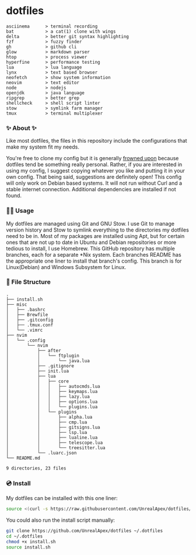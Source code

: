 # dotfiles

<!-- todo: insert image of rice here -->
```
asciinema      > terminal recording
bat            > a cat(1) clone with wings
delta          > better git syntax highlighting
fzf            > fuzzy finder 
gh             > github cli
glow           > markdown parser
htop           > process viewer
hyperfine      > performance testing
lua            > lua language
lynx           > text based browser
neofetch       > show system information
neovim         > text editor
node           > nodejs
openjdk        > java language
ripgrep        > better grep
shellcheck     > shell script linter
stow           > symlink farm manager
tmux           > terminal multiplexer
```

### ✨ About ✨
Like most dotfiles, the files in this repository include the configurations that make my system fit my needs.

You're free to clone my config but it is generally [frowned upon](https://www.anishathalye.com/2014/08/03/managing-your-dotfiles/#dotfiles-are-not-meant-to-be-forked) because dotfiles tend be something really personal. Rather, if you are interested in using my config, I suggest copying whatever you like and putting it in your own config.
That being said, suggestions are definitely open! This config will only work on Debian based systems. It will not run without Curl and a stable internet connection. Additional dependencies are installed if not found.


### 👨‍💻 Usage
My dotfiles are managed using Git and GNU Stow. I use Git to manage version history and Stow to symlink everything to the directories my dotfiles need to be in. Most of my packages are installed using Apt, but for certain ones that are not up to date in Ubuntu and Debian repositories or more tedious to install, I use Homebrew. This GitHub repository has multiple branches, each for a separate *Nix system. Each branches README has the appropriate one liner to install that branch's config. This branch is for Linux(Debian) and Windows Subsystem for Linux.

### 📂 File Structure
<!-- tree -a -I .git -->
```
.
├── install.sh
├── misc
│   ├── .bashrc
│   ├── Brewfile
│   ├── .gitconfig
│   ├── .tmux.conf
│   └── .vimrc
├── nvim
│   └── .config
│       └── nvim
│           ├── after
│           │   └── ftplugin
│           │       └── java.lua
│           ├── .gitignore
│           ├── init.lua
│           ├── lua
│           │   ├── core
│           │   │   ├── autocmds.lua
│           │   │   ├── keymaps.lua
│           │   │   ├── lazy.lua
│           │   │   ├── options.lua
│           │   │   └── plugins.lua
│           │   └── plugins
│           │       ├── alpha.lua
│           │       ├── cmp.lua
│           │       ├── gitsigns.lua
│           │       ├── lsp.lua
│           │       ├── lualine.lua
│           │       ├── telescope.lua
│           │       └── treesitter.lua
│           └── .luarc.json
└── README.md

9 directories, 23 files
```

### 💿 Install
My dotfiles can be installed with this one liner:

```sh
source <(curl -s https://raw.githubusercontent.com/UnrealApex/dotfiles/master/install.sh)
```
You could also run the install script manually:
```sh
git clone https://github.com/UnrealApex/dotfiles ~/.dotfiles
cd ~/.dotfiles
chmod +x install.sh
source install.sh
```

